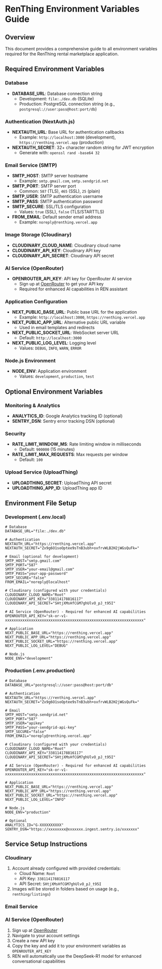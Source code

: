 # RenThing Environment Variables Guide

## Overview
This document provides a comprehensive guide to all environment variables required for the RenThing rental marketplace application.

## Required Environment Variables

### Database
- **DATABASE_URL**: Database connection string
  - Development: `file:./dev.db` (SQLite)
  - Production: PostgreSQL connection string (e.g., `postgresql://user:pass@host:port/db`)

### Authentication (NextAuth.js)
- **NEXTAUTH_URL**: Base URL for authentication callbacks
  - Example: `http://localhost:3000` (development), `https://renthing.vercel.app` (production)
- **NEXTAUTH_SECRET**: 32+ character random string for JWT encryption
  - Generate with: `openssl rand -base64 32`

### Email Service (SMTP)
- **SMTP_HOST**: SMTP server hostname
  - Example: `smtp.gmail.com`, `smtp.sendgrid.net`
- **SMTP_PORT**: SMTP server port
  - Common: `587` (TLS), `465` (SSL), `25` (plain)
- **SMTP_USER**: SMTP authentication username
- **SMTP_PASS**: SMTP authentication password
- **SMTP_SECURE**: SSL/TLS configuration
  - Values: `true` (SSL), `false` (TLS/STARTTLS)
- **FROM_EMAIL**: Default sender email address
  - Example: `noreply@renthing.vercel.app`

### Image Storage (Cloudinary)
- **CLOUDINARY_CLOUD_NAME**: Cloudinary cloud name
- **CLOUDINARY_API_KEY**: Cloudinary API key
- **CLOUDINARY_API_SECRET**: Cloudinary API secret

### AI Service (OpenRouter)
- **OPENROUTER_API_KEY**: API key for OpenRouter AI service
  - Sign up at [OpenRouter](https://openrouter.ai/) to get your API key
  - Required for enhanced AI capabilities in REN assistant

### Application Configuration
- **NEXT_PUBLIC_BASE_URL**: Public base URL for the application
  - Example: `http://localhost:3000`, `https://renthing.vercel.app`
- **NEXT_PUBLIC_APP_URL**: Alternative public URL variable
  - Used in email templates and redirects
- **NEXT_PUBLIC_SOCKET_URL**: WebSocket server URL
  - Default: `http://localhost:3000`
- **NEXT_PUBLIC_LOG_LEVEL**: Logging level
  - Values: `DEBUG`, `INFO`, `WARN`, `ERROR`

### Node.js Environment
- **NODE_ENV**: Application environment
  - Values: `development`, `production`, `test`

## Optional Environment Variables

### Monitoring & Analytics
- **ANALYTICS_ID**: Google Analytics tracking ID (optional)
- **SENTRY_DSN**: Sentry error tracking DSN (optional)

### Security
- **RATE_LIMIT_WINDOW_MS**: Rate limiting window in milliseconds
  - Default: `900000` (15 minutes)
- **RATE_LIMIT_MAX_REQUESTS**: Max requests per window
  - Default: `100`

### Upload Service (UploadThing)
- **UPLOADTHING_SECRET**: UploadThing API secret
- **UPLOADTHING_APP_ID**: UploadThing app ID

## Environment File Setup

### Development (.env.local)
```env
# Database
DATABASE_URL="file:./dev.db"

# Authentication
NEXTAUTH_URL="https://renthing.vercel.app"
NEXTAUTH_SECRET="Zx9g6O1soOptee9sTnB3ubh+oxfrvWLB2H2jWGsQuFk="

# Email (optional for development)
SMTP_HOST="smtp.gmail.com"
SMTP_PORT="587"
SMTP_USER="your-email@gmail.com"
SMTP_PASS="your-app-password"
SMTP_SECURE="false"
FROM_EMAIL="noreply@localhost"

# Cloudinary (configured with your credentials)
CLOUDINARY_CLOUD_NAME="Root"
CLOUDINARY_API_KEY="338114178816117"
CLOUDINARY_API_SECRET="SHtjXMsHfCGM7ghUlvO_pJ_t95I"

# AI Service (OpenRouter) - Required for enhanced AI capabilities
OPENROUTER_API_KEY="sk-or-v1-xxxxxxxxxxxxxxxxxxxxxxxxxxxxxxxxxxxxxxxxxxxxxxxxxxxxxxxxxxxxxxxx"

# Application
NEXT_PUBLIC_BASE_URL="https://renthing.vercel.app"
NEXT_PUBLIC_APP_URL="https://renthing.vercel.app"
NEXT_PUBLIC_SOCKET_URL="https://renthing.vercel.app"
NEXT_PUBLIC_LOG_LEVEL="DEBUG"

# Node.js
NODE_ENV="development"
```

### Production (.env.production)
```env
# Database
DATABASE_URL="postgresql://user:pass@host:port/db"

# Authentication
NEXTAUTH_URL="https://renthing.vercel.app"
NEXTAUTH_SECRET="Zx9g6O1soOptee9sTnB3ubh+oxfrvWLB2H2jWGsQuFk="

# Email
SMTP_HOST="smtp.sendgrid.net"
SMTP_PORT="587"
SMTP_USER="apikey"
SMTP_PASS="your-sendgrid-api-key"
SMTP_SECURE="false"
FROM_EMAIL="noreply@renthing.vercel.app"

# Cloudinary (configured with your credentials)
CLOUDINARY_CLOUD_NAME="Root"
CLOUDINARY_API_KEY="338114178816117"
CLOUDINARY_API_SECRET="SHtjXMsHfCGM7ghUlvO_pJ_t95I"

# AI Service (OpenRouter) - Required for enhanced AI capabilities
OPENROUTER_API_KEY="sk-or-v1-xxxxxxxxxxxxxxxxxxxxxxxxxxxxxxxxxxxxxxxxxxxxxxxxxxxxxxxxxxxxxxxx"

# Application
NEXT_PUBLIC_BASE_URL="https://renthing.vercel.app"
NEXT_PUBLIC_APP_URL="https://renthing.vercel.app"
NEXT_PUBLIC_SOCKET_URL="https://renthing.vercel.app"
NEXT_PUBLIC_LOG_LEVEL="INFO"

# Node.js
NODE_ENV="production"

# Optional
ANALYTICS_ID="G-XXXXXXXXXX"
SENTRY_DSN="https://xxxxxxxx@xxxxxxx.ingest.sentry.io/xxxxxxx"
```

## Service Setup Instructions

### Cloudinary
1. Account already configured with provided credentials:
   - Cloud Name: `Root`
   - API Key: `338114178816117`
   - API Secret: `SHtjXMsHfCGM7ghUlvO_pJ_t95I`
2. Images will be stored in folders based on usage (e.g., `renthing/listings`)

### Email Service

### AI Service (OpenRouter)
1. Sign up at [OpenRouter](https://openrouter.ai/)
2. Navigate to your account settings
3. Create a new API key
4. Copy the key and add it to your environment variables as `OPENROUTER_API_KEY`
5. REN will automatically use the DeepSeek-R1 model for enhanced conversational capabilities